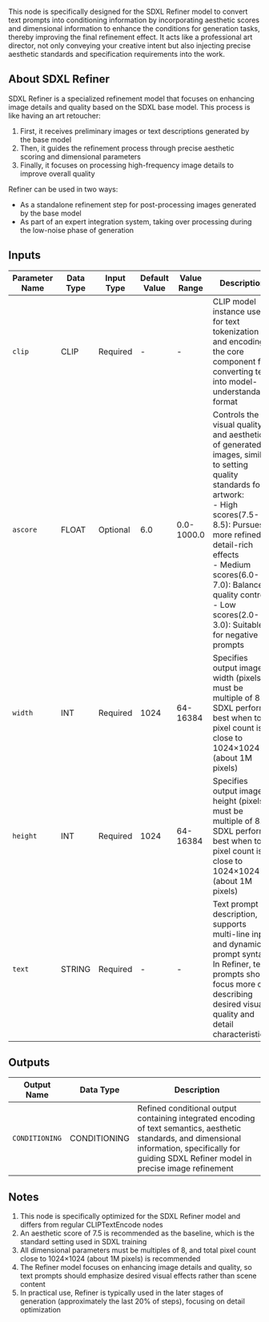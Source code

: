 This node is specifically designed for the SDXL Refiner model to convert text prompts into conditioning information by incorporating aesthetic scores and dimensional information to enhance the conditions for generation tasks, thereby improving the final refinement effect. It acts like a professional art director, not only conveying your creative intent but also injecting precise aesthetic standards and specification requirements into the work.

## About SDXL Refiner

SDXL Refiner is a specialized refinement model that focuses on enhancing image details and quality based on the SDXL base model. This process is like having an art retoucher:

1. First, it receives preliminary images or text descriptions generated by the base model
2. Then, it guides the refinement process through precise aesthetic scoring and dimensional parameters
3. Finally, it focuses on processing high-frequency image details to improve overall quality

Refiner can be used in two ways:
- As a standalone refinement step for post-processing images generated by the base model
- As part of an expert integration system, taking over processing during the low-noise phase of generation

## Inputs

| Parameter Name | Data Type | Input Type | Default Value | Value Range | Description |
|----------------|-----------|------------|---------------|-------------|-------------|
| `clip` | CLIP | Required | - | - | CLIP model instance used for text tokenization and encoding, the core component for converting text into model-understandable format |
| `ascore` | FLOAT | Optional | 6.0 | 0.0-1000.0 | Controls the visual quality and aesthetics of generated images, similar to setting quality standards for artwork:<br/>- High scores(7.5-8.5): Pursues more refined, detail-rich effects<br/>- Medium scores(6.0-7.0): Balanced quality control<br/>- Low scores(2.0-3.0): Suitable for negative prompts |
| `width` | INT | Required | 1024 | 64-16384 | Specifies output image width (pixels), must be multiple of 8. SDXL performs best when total pixel count is close to 1024×1024 (about 1M pixels) |
| `height` | INT | Required | 1024 | 64-16384 | Specifies output image height (pixels), must be multiple of 8. SDXL performs best when total pixel count is close to 1024×1024 (about 1M pixels) |
| `text` | STRING | Required | - | - | Text prompt description, supports multi-line input and dynamic prompt syntax. In Refiner, text prompts should focus more on describing desired visual quality and detail characteristics |

## Outputs

| Output Name | Data Type | Description |
|-------------|-----------|-------------|
| `CONDITIONING` | CONDITIONING | Refined conditional output containing integrated encoding of text semantics, aesthetic standards, and dimensional information, specifically for guiding SDXL Refiner model in precise image refinement |

## Notes

1. This node is specifically optimized for the SDXL Refiner model and differs from regular CLIPTextEncode nodes
2. An aesthetic score of 7.5 is recommended as the baseline, which is the standard setting used in SDXL training
3. All dimensional parameters must be multiples of 8, and total pixel count close to 1024×1024 (about 1M pixels) is recommended
4. The Refiner model focuses on enhancing image details and quality, so text prompts should emphasize desired visual effects rather than scene content
5. In practical use, Refiner is typically used in the later stages of generation (approximately the last 20% of steps), focusing on detail optimization
